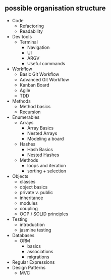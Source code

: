 ## possible organisation structure

- Code
  - Refactoring 
  - Readability
- Dev tools
  - Terminal
    - Navigation
    - UI
    - ARGV
   	- Useful commands
- Workflow
  - Basic Git Workflow
  - Advanced Git Workflow
  - Kanban Board
  - Agile 
  - TDD
- Methods
  - Method basics
  - Recursion
- Enumerables
  - Arrays
    - Array Basics
    - Nested Arrays
    - Modeling a board
  - Hashes 
    - Hash Basics
    - Nested Hashes
  - Methods
    - loops and iteration
    - sorting + selection
- Objects
  - classes
  - object basics
  - private v. public
  - inheritance
  - modules
  - coupling
  - OOP / SOLID principles
- Testing
  - introduction
  - jasmine testing
- Databases
  - ORM
    - basics
    - associations
    - migrations
- Regular Expressions
- Design Patterns
  - MVC
  
